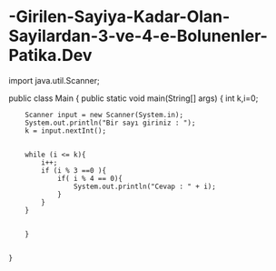 # -Girilen-Sayiya-Kadar-Olan-Sayilardan-3-ve-4-e-Bolunenler-Patika.Dev
import java.util.Scanner;

public class Main {
    public static void main(String[] args) {
        int k,i=0;

        Scanner input = new Scanner(System.in);
        System.out.println("Bir sayı giriniz : ");
        k = input.nextInt();


        while (i <= k){
            i++;
            if (i % 3 ==0 ){
                if( i % 4 == 0){
                    System.out.println("Cevap : " + i);
                }
            }
        }


        }


    }
